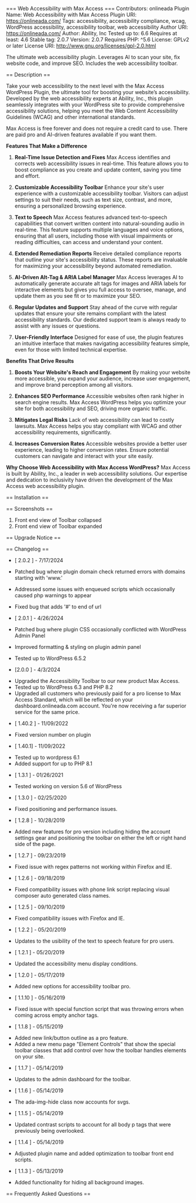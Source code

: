 === Web Accessibility with Max Access ===
Contributors: onlineada
Plugin Name: Web Accessibility with Max Access
Plugin URI: https://onlineada.com/
Tags: accessibility, accessibility compliance, wcag, WordPress accessibility, accessibility toolbar, web accessibility
Author URI: https://onlineada.com/
Author: Ability, Inc
Tested up to: 6.6
Requires at least: 4.6
Stable tag: 2.0.7
Version: 2.0.7
Requires PHP: ^5.6
License: GPLv2 or later
License URI: http://www.gnu.org/licenses/gpl-2.0.html

The ultimate web accessibility plugin. Leverages AI to scan your site, fix website code, and improve SEO. Includes the web accessibility toolbar.

== Description ==

Take your web accessibility to the next level with the Max Access WordPress Plugin, the ultimate tool for boosting your website’s accessibility. Developed by the web accessibility experts at Ability, Inc., this plugin seamlessly integrates with your WordPress site to provide comprehensive accessibility solutions, helping you meet the Web Content Accessibility Guidelines (WCAG) and other international standards.

Max Access is free forever and does not require a credit card to use. There are paid pro and AI-driven features available if you want them.

**Features That Make a Difference**

1. **Real-Time Issue Detection and Fixes**
    Max Access identifies and corrects web accessibility issues in real-time. This feature allows you to boost compliance as you create and update content, saving you time and effort.

2. **Customizable Accessibility Toolbar**
    Enhance your site's user experience with a customizable accessibility toolbar. Visitors can adjust settings to suit their needs, such as text size, contrast, and more, ensuring a personalized browsing experience.

3. **Text to Speech**
    Max Access features advanced text-to-speech capabilities that convert written content into natural-sounding audio in real-time. This feature supports multiple languages and voice options, ensuring that all users, including those with visual impairments or reading difficulties, can access and understand your content.

4. **Extended Remediation Reports**
    Receive detailed compliance reports that outline your site's accessibility status. These reports are invaluable for maximizing your accessibility beyond automated remediation.

5. **AI-Driven Alt-Tag & ARIA Label Manager**
    Max Access leverages AI to automatically generate accurate alt tags for images and ARIA labels for interactive elements but gives you full access to oversee, manage, and update them as you see fit or to maximize your SEO.

6. **Regular Updates and Support**
    Stay ahead of the curve with regular updates that ensure your site remains compliant with the latest accessibility standards. Our dedicated support team is always ready to assist with any issues or questions.

7. **User-Friendly Interface**
    Designed for ease of use, the plugin features an intuitive interface that makes navigating accessibility features simple, even for those with limited technical expertise.

**Benefits That Drive Results**

1. **Boosts Your Website's Reach and Engagement**
   By making your website more accessible, you expand your audience, increase user engagement, and improve brand perception among all visitors.

2. **Enhances SEO Performance**
   Accessible websites often rank higher in search engine results. Max Access WordPress helps you optimize your site for both accessibility and SEO, driving more organic traffic.

3. **Mitigates Legal Risks**
   Lack of web accessibility can lead to costly lawsuits. Max Access helps you stay compliant with WCAG and other accessibility requirements, significantly.

4. **Increases Conversion Rates**
   Accessible websites provide a better user experience, leading to higher conversion rates. Ensure potential customers can navigate and interact with your site easily.

**Why Choose Web Accessibility with Max Access WordPress?**
Max Access is built by Ability, Inc., a leader in web accessibility solutions. Our expertise and dedication to inclusivity have driven the development of the Max Access web accessibility plugin.

== Installation ==

== Screenshots ==

1. Front end view of Toolbar collapsed
2. Front end view of Toolbar expanded

== Upgrade Notice ==

== Changelog ==
- [ 2.0.2 ] - 7/17/2024
- Patched bug where plugin domain check returned errors with domains starting with 'www.'
- Addressed some issues with enqueued scripts which occasionally caused php warnings to appear
- Fixed bug that adds '#' to end of url

- [ 2.0.1 ] - 4/26/2024
- Patched bug where plugin CSS occasionally conflicted with WordPress Admin Panel
- Improved formatting & styling on plugin admin panel
- Tested up to WordPress 6.5.2

- [2.0.0 ] - 4/3/2024
* Upgraded the Accessibility Toolbar to our new product Max Access.
* Tested up to WordPress 6.3 and PHP 8.2
* Upgraded all customers who previously paid for a pro license to Max Access Standard, which will be reflected on your dashboard.onlineada.com account. You're now receiving a far superior service for the same price.

- [ 1.40.2 ] - 11/09/2022
* Fixed version number on plugin

- [ 1.40.1] - 11/09/2022
* Tested up to wordpress 6.1
* Added support for up to PHP 8.1

- [ 1.3.1 ] - 01/26/2021

* Tested working on version 5.6 of WordPress

- [ 1.3.0 ] - 02/25/2020

* Fixed positioning and performance issues.

- [ 1.2.8 ] - 10/28/2019

* Added new features for pro version including hiding the account settings gear and positioning the toolbar on either the left or right hand side of the page.

- [ 1.2.7 ] - 09/23/2019

* Fixed issue with regex patterns not working within Firefox and IE.

- [ 1.2.6 ] - 09/18/2019

* Fixed compatibility issues with phone link script replacing visual composer auto generated class names.

- [ 1.2.5 ] - 09/10/2019

* Fixed compatibility issues with Firefox and IE.

- [ 1.2.2 ] - 05/20/2019

* Updates to the usibility of the text to speech feature for pro users.

- [ 1.2.1 ] - 05/20/2019

* Updated the accessibility menu display conditions.

- [ 1.2.0 ] - 05/17/2019

* Added new options for accessibility toolbar pro.

- [ 1.1.10 ] - 05/16/2019

* Fixed issue with special function script that was throwing errors when coming across empty anchor tags.

- [ 1.1.8 ] - 05/15/2019

* Added new link/button outline as a pro feature.
* Added a new menu page "Element Controls" that show the special toolbar classes that add control over how the toolbar handles elements on your site.

- [ 1.1.7 ] - 05/14/2019

* Updates to the admin dashboard for the toolbar.

- [ 1.1.6 ] - 05/14/2019

* The ada-img-hide class now accounts for svgs.

- [ 1.1.5 ] - 05/14/2019

* Updated contrast scripts to account for all body p tags that were previously being overlooked.

- [ 1.1.4 ] - 05/14/2019

* Adjusted plugin name and added optimization to toolbar front end scripts.

- [ 1.1.3 ] - 05/13/2019

* Added functionality for hiding all background images.

== Frequently Asked Questions ==



